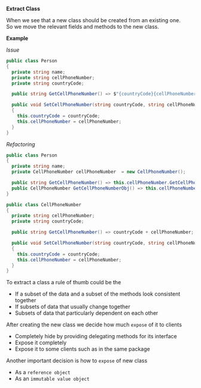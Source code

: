 **Extract Class**

When we see that a new class should be created from an existing one.  
So we move the relevant fields and methods to the new class.

**Example**

_Issue_

```csharp
public class Person
{
  private string name;
  private string cellPhoneNumber;
  private string countryCode;

  public string GetCellPhoneNumber() => $"{countryCode}{cellPhoneNumber}";

  public void SetCellPhoneNumber(string countryCode, string cellPhoneNumber)
  {
    this.countryCode = countryCode;
    this.cellPhoneNumber = cellPhoneNumber;
  }
}
```

_Refactoring_

```csharp
public class Person
{
  private string name;
  private CellPhoneNumber cellPhoneNumber  = new CellPhoneNumber();

  public string GetCellPhoneNumber() => this.cellPhoneNumber.GetCellPhoneNumber();
  public CellPhoneNumber GetCellPhoneNumberObj() => this.cellPhoneNumber;
}

public class CellPhoneNumber
{
  private string cellPhoneNumber;
  private string countryCode;

  public string GetCellPhoneNumber() => countryCode + cellPhoneNumber;

  public void SetCellPhoneNumber(string countryCode, string cellPhoneNumber)
  {
    this.countryCode = countryCode;
    this.cellPhoneNumber = cellPhoneNumber;
  }
}
```

To extract a class a rule of thumb could be the  
* If a subset of the data and a subset of the methods look consistent together
* If subsets of data that usually change together
* Subsets of data that particularly dependent on each other

After creating the new class we decide how much `expose` of it to clients  
* Completely hide by providing delegating methods for its interface
* Expose it completely
* Expose it to some clients such as in the same package

Another important decision is how to `expose` of new class
* As a `reference object`
* As an `immutable value object`
